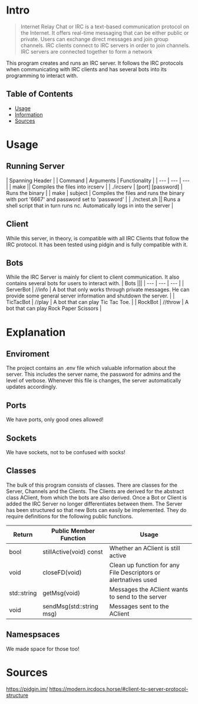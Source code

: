 # Intro
> Internet Relay Chat or IRC is a text-based communication protocol on the Internet.
> It offers real-time messaging that can be either public or private. Users can exchange direct messages and join group channels.
> IRC clients connect to IRC servers in order to join channels. IRC servers are connected together to form a network

This program creates and runs an IRC server. It follows the IRC protocols when communicating with IRC clients and has several bots into its programming to interact with.

## Table of Contents
- [Usage](#Usage)
- [Information](#Information)
- [Sources](#Sources)

# Usage
## Running Server
| <th colspan="3">Spanning Header</th> |
| Command | Arguments | Functionality |
| --- | --- | --- |
| make || Compiles the files into ircserv |
| ./ircserv | [port] [password] | Runs the binary |
| make | subject | Compiles the files and runs the binary with port '6667' and password set to 'password' |
| ./nctest.sh || Runs a shell script that in turn runs nc. Automatically logs in into the server |

## Client
While this server, in theory, is compatible with all IRC Clients that follow the IRC protocol. It has been tested using pidgin and is fully compatible with it.

## Bots
While the IRC Server is mainly for client to client communication. It also contains several bots for users to interact with.
| Bots |||
| --- | --- | --- |
| ServerBot | //info | A bot that only works through private messages. He can provide some general server information and shutdown the server. |
| TicTacBot | //play | A bot that can play Tic Tac Toe. |
| RockBot | //throw | A bot that can play Rock Paper Scissors |

# Explanation
## Enviroment
The project contains an .env file which valuable information about the server.
This includes the server name, the password for admins and the level of verbose.
Whenever this file is changes, the server automatically updates accordingly.
## Ports
We have ports, only good ones allowed!
## Sockets
We have sockets, not to be confused with socks!
## Classes
The bulk of this program consists of classes. There are classes for the Server, Channels and the Clients.
The Clients are derived for the abstract class AClient, from which the bots are also derived. Once a Bot or Client is added the IRC Server no longer differentiates between them.
The Server has been structured so that new Bots can easily be implemented.
They do require definitions for the following public functions.

| Return | Public Member Function | Usage |
| --- | --- | --- |
| bool | stillActive(void) const | Whether an AClient is still active |
| void | closeFD(void) | Clean up function for any File Descriptors or alertnatives used |
| std::string | getMsg(void) | Messages the AClient wants to send to the server |
| void | sendMsg(std::string msg) | Messages sent to the AClient |

## Namespsaces
We made space for those too!

# Sources
https://pidgin.im/
https://modern.ircdocs.horse/#client-to-server-protocol-structure
